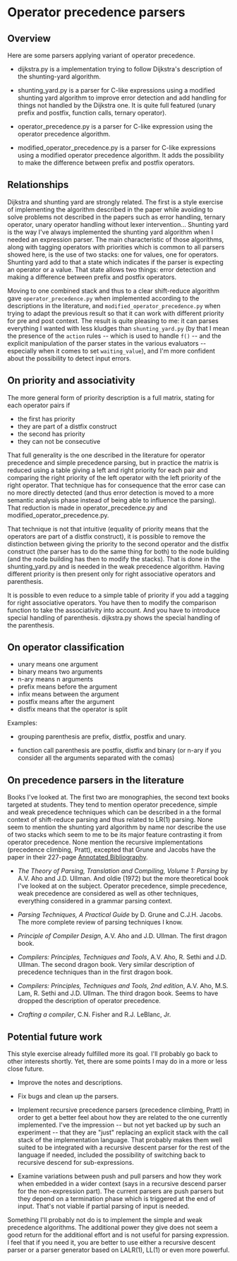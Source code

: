 # Operator precedence parsers

## Overview

Here are some parsers applying variant of operator precedence.

- dijkstra.py is a implementation trying to follow Dijkstra's description of the
  shunting-yard algorithm.
  
- shunting_yard.py is a parser for C-like expressions using a modified shunting yard
  algorithm to improve error detection and add handling for things not handled by the
  Dijkstra one.  It is quite full featured (unary prefix and postfix, function calls,
  ternary operator).
  
- operator_precedence.py is a parser for C-like expression using the operator
  precedence algorithm.
  
- modified_operator_precedence.py is a parser for C-like expressions using a modified
  operator precedence algorithm.  It adds the possibility to make the difference
  between prefix and postfix operators.
  
## Relationships

Dijkstra and shunting yard are strongly related.  The first is a style exercise of
implementing the algorithm described in the paper while avoiding to solve problems
not described in the papers such as error handling, ternary operator, unary operator
handling without lexer intervention...  Shunting yard is the way I've always
implemented the shunting yard algorithm when I needed an expression parser.  The main
characteristic of those algorithms, along with tagging operators with priorities
which is common to all parsers showed here, is the use of two stacks: one for values,
one for operators.  Shunting yard add to that a state which indicates if the parser
is expecting an operator or a value.  That state allows two things: error detection
and making a difference between prefix and postfix operators.

Moving to one combined stack and thus to a clear shift-reduce algorithm gave
`operator_precedence.py` when implemented according to the descriptions in the literature,
and `modified_operator_precedence.py` when trying to adapt the previous result
so that it can work with different priority for pre and post context.  The result is quite
pleasing to me: it can parses everything I wanted with less kludges than `shunting_yard.py`
(by that I mean the presence of the `action` rules -- which is used to handle `f()` -- and
the explicit manipulation of the parser states in the various evaluators -- especially when
it comes to set `waiting_value`), and I'm more confident about the possibility to detect
input errors.

## On priority and associativity

The more general form of priority description is a full matrix, stating for each
operator pairs if
- the first has priority
- they are part of a distfix construct
- the second has priority
- they can not be consecutive

That full generality is the one described in the literature for operator precedence
and simple precedence parsing, but in practice the matrix is reduced using a table
giving a left and right priority for each pair and comparing the right priority of
the left operator with the left priority of the right operator. That technique has
for consequence that the error case can no more directly detected (and thus error
detection is moved to a more semantic analysis phase instead of being able to
influence the parsing). That reduction is made in operator_precedence.py and
modified_operator_precedence.py.

That technique is not that intuitive (equality of priority means that the operators
are part of a distfix construct), it is possible to remove the distinction between
giving the priority to the second operator and the distfix construct (the parser
has to do the same thing for both) to the node building (and the node building has
then to modify the stacks).  That is done in the shunting_yard.py and is needed in
the weak precedence algorithm.  Having different priority is then present only
for right associative operators and parenthesis.

It is possible to even reduce to a simple table of priority if you add a tagging
for right associative operators.  You have then to modify the comparison function
to take the associativity into account.  And you have to introduce special handling
of parenthesis.  dijkstra.py shows the special handling of the parenthesis.

## On operator classification

- unary means one argument
- binary means two arguments
- n-ary means n arguments
- prefix means before the argument
- infix means between the argument
- postfix means after the argument
- distfix means that the operator is split

Examples: 

- grouping parenthesis are prefix, distfix, postfix and unary.
 
- function call parenthesis are postfix, distfix and binary (or n-ary if you consider
all the arguments separated with the comas)

## On precedence parsers in the literature

Books I've looked at.  The first two are monographies, the second text books
targeted at students.  They tend to mention operator precedence, simple and weak
precedence techniques which can be described in a the formal context of shift-reduce
parsing and thus related to LR(1) parsing.  None seem to mention the shunting yard
algorithm by name nor describe the use of two stacks which seem to me to be its
major feature contrasting it from operator precedence.   None mention the recursive
implementations (precedence climbing, Pratt), excepted that Grune and Jacobs have
the paper in their 227-page 
[Annotated Bibliography](https://dickgrune.com/Books/PTAPG_2nd_Edition/CompleteList.pdf).

- _The Theory of Parsing, Translation and Compiling, Volume 1: Parsing_ by A.V. Aho
and J.D. Ullman.  And oldie (1972) but the more theoretical book I've looked at on
the subject.  Operator precedence, simple precedence, weak precedence are
considered as well as other techniques, everything considered in a grammar parsing
context.
 
- _Parsing Techniques, A Practical Guide_ by D. Grune and C.J.H. Jacobs.  The more
  complete review of parsing techniques I know.

- _Principle of Compiler Design_, A.V. Aho and J.D. Ullman.  The first dragon book.
 
- _Compilers: Principles, Techniques and Tools_, A.V. Aho, R. Sethi and J.D. Ullman.
  The second dragon book.  Very similar description of precedence techniques than
  in the first dragon book.
  
- _Compilers: Principles, Techniques and Tools, 2nd edition_, A.V. Aho, M.S. Lam,
  R. Sethi and J.D. Ullman.  The third dragon book.  Seems to have dropped the
  description of operator precedence.

- _Crafting a compiler_, C.N. Fisher and R.J. LeBlanc, Jr.  

## Potential future work

This style exercise already fulfilled more its goal.  I'll probably go back to other
interests shortly.  Yet, there are some points I may do in a more or less close
future.

- Improve the notes and descriptions.

- Fix bugs and clean up the parsers.

- Implement recursive precedence parsers (precedence climbing, Pratt) in order to get
a better feel about how they are related to the one currently implemented.  I've the
impression -- but not yet backed up by such an experiment -- that they are "just"
replacing an explicit stack with the call stack of the implementation language.  That
probably makes them well suited to be integrated with a recursive descent parser for
the rest of the language if needed, included the possibility of switching back to
recursive descend for sub-expressions.

- Examine variations between push and pull parsers and how they work when embedded in
a wider context (says in a recursive descend parser for the non-expression part). The
current parsers are push parsers but they depend on a termination phase which is
triggered at the end of input.  That's not viable if partial parsing of input is needed.

Something I'll probably not do is to implement the simple and weak precedence
algorithms.  The additional power they give does not seem a good return for the
additional effort and is not useful for parsing expression. I feel that if you
need it, you are better to use either a recursive descent parser or a parser
generator based on LALR(1), LL(1) or even more powerful.
